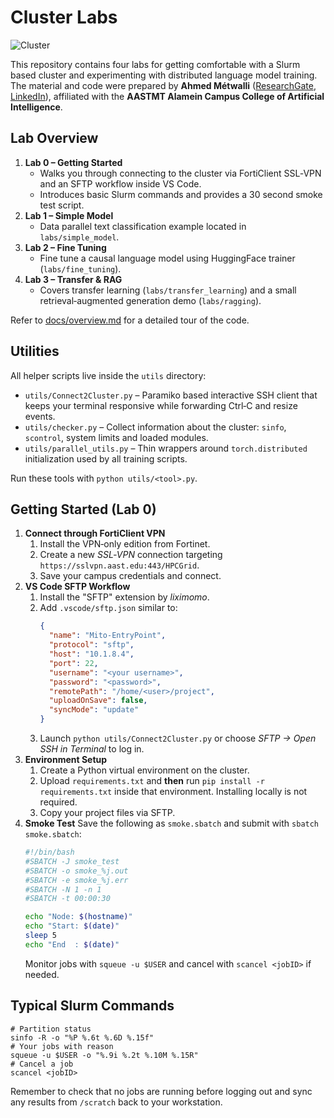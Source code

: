 # Cluster Labs

![Cluster](docs/Cluster.gif)

This repository contains four labs for getting comfortable with a Slurm based cluster and experimenting with distributed language model training.  The material and code were prepared by **Ahmed Métwalli** ([ResearchGate](https://www.researchgate.net/profile/Ahmed-Metwalli), [LinkedIn](https://www.linkedin.com/in/ahmed-m%C3%A9twalli/)), affiliated with the **AASTMT Alamein Campus College of Artificial Intelligence**.

## Lab Overview

1. **Lab 0 – Getting Started**
   - Walks you through connecting to the cluster via FortiClient SSL‑VPN and an SFTP workflow inside VS Code.
   - Introduces basic Slurm commands and provides a 30 second smoke test script.
2. **Lab 1 – Simple Model**
   - Data parallel text classification example located in `labs/simple_model`.
3. **Lab 2 – Fine Tuning**
   - Fine tune a causal language model using HuggingFace trainer (`labs/fine_tuning`).
4. **Lab 3 – Transfer & RAG**
   - Covers transfer learning (`labs/transfer_learning`) and a small retrieval‑augmented generation demo (`labs/ragging`).

Refer to [docs/overview.md](docs/overview.md) for a detailed tour of the code.

## Utilities

All helper scripts live inside the `utils` directory:

- `utils/Connect2Cluster.py` – Paramiko based interactive SSH client that keeps your terminal responsive while forwarding Ctrl‑C and resize events.
- `utils/checker.py` – Collect information about the cluster: `sinfo`, `scontrol`, system limits and loaded modules.
- `utils/parallel_utils.py` – Thin wrappers around `torch.distributed` initialization used by all training scripts.

Run these tools with `python utils/<tool>.py`.

## Getting Started (Lab 0)

1. **Connect through FortiClient VPN**
   1. Install the VPN‑only edition from Fortinet.
   2. Create a new *SSL‑VPN* connection targeting `https://sslvpn.aast.edu:443/HPCGrid`.
   3. Save your campus credentials and connect.
2. **VS Code SFTP Workflow**
   1. Install the "SFTP" extension by *liximomo*.
   2. Add `.vscode/sftp.json` similar to:
      ```json
      {
        "name": "Mito-EntryPoint",
        "protocol": "sftp",
        "host": "10.1.8.4",
        "port": 22,
        "username": "<your username>",
        "password": "<password>",
        "remotePath": "/home/<user>/project",
        "uploadOnSave": false,
        "syncMode": "update"
      }
      ```
   3. Launch `python utils/Connect2Cluster.py` or choose *SFTP → Open SSH in Terminal* to log in.
3. **Environment Setup**
   1. Create a Python virtual environment on the cluster.
   2. Upload `requirements.txt` and **then** run `pip install -r requirements.txt` inside that environment. Installing locally is not required.
   3. Copy your project files via SFTP.
4. **Smoke Test**
   Save the following as `smoke.sbatch` and submit with `sbatch smoke.sbatch`:
   ```bash
   #!/bin/bash
   #SBATCH -J smoke_test
   #SBATCH -o smoke_%j.out
   #SBATCH -e smoke_%j.err
   #SBATCH -N 1 -n 1
   #SBATCH -t 00:00:30

   echo "Node: $(hostname)"
   echo "Start: $(date)"
   sleep 5
   echo "End  : $(date)"
   ```
   Monitor jobs with `squeue -u $USER` and cancel with `scancel <jobID>` if needed.

## Typical Slurm Commands

```
# Partition status
sinfo -R -o "%P %.6t %.6D %.15f"
# Your jobs with reason
squeue -u $USER -o "%.9i %.2t %.10M %.15R"
# Cancel a job
scancel <jobID>
```

Remember to check that no jobs are running before logging out and sync any results from `/scratch` back to your workstation.
